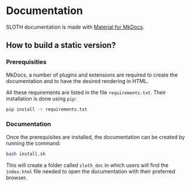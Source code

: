 # Documentation

SLOTH documentation is made with [Material for MkDocs](https://squidfunk.github.io/mkdocs-material/).


## How to build a static version?

### Prerequisities

MkDocs, a number of plugins and extensions are required to create the documentation and to have the desired rendering in HTML.

All these requirements are listed in the file `requirements.txt`. Their installation is done using `pip`:

```bash
pip install -r requirements.txt
```

### Documentation 

Once the prerequisites are installed, the documentation can be created by running the command:
```bash
bash install.sh
```
This will create a folder called `sloth_doc` in which users will find the `index.html` file needed 
to open the documentation with their preferred browser. 











